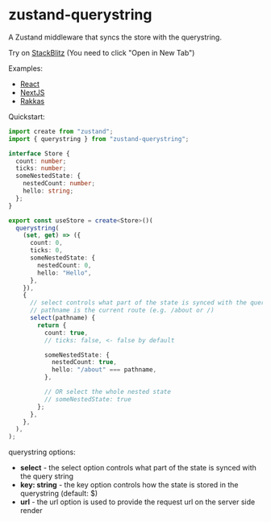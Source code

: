 # zustand-querystring

A Zustand middleware that syncs the store with the querystring.

Try on [StackBlitz](https://stackblitz.com/github/nitedani/zustand-querystring/tree/main/examples/react) (You need to click "Open in New Tab")

Examples:

- [React](./examples/react/)
- [NextJS](./examples/next/)
- [Rakkas](./examples/rakkas/)

Quickstart:

```ts
import create from "zustand";
import { querystring } from "zustand-querystring";

interface Store {
  count: number;
  ticks: number;
  someNestedState: {
    nestedCount: number;
    hello: string;
  };
}

export const useStore = create<Store>()(
  querystring(
    (set, get) => ({
      count: 0,
      ticks: 0,
      someNestedState: {
        nestedCount: 0,
        hello: "Hello",
      },
    }),
    {
      // select controls what part of the state is synced with the query string
      // pathname is the current route (e.g. /about or /)
      select(pathname) {
        return {
          count: true,
          // ticks: false, <- false by default

          someNestedState: {
            nestedCount: true,
            hello: "/about" === pathname,
          },

          // OR select the whole nested state
          // someNestedState: true
        };
      },
    },
  ),
);
```

querystring options:

- <b>select</b> - the select option controls what part of the state is synced with the query string
- <b>key: string</b> - the key option controls how the state is stored in the querystring (default: $)
- <b>url</b> - the url option is used to provide the request url on the server side render
